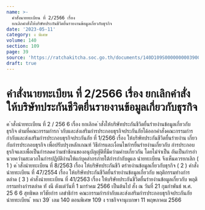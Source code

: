 ```yaml
---
name: >-
  คำสั่งนายทะเบียน ที่ 2/2566 เรื่อง
  ยกเลิกคำสั่งให้บริษัทประกันชีวิตยื่นรายงานข้อมูลเกี่ยวกับธุรกิจ
date: '2023-05-11'
category: ง พิเศษ
volume: 140
section: 109
page: 39
source: 'https://ratchakitcha.soc.go.th/documents/140D109S0000000003900.pdf'
draft: true
---
```


# คำสั่งนายทะเบียน ที่ 2/2566 เรื่อง ยกเลิกคำสั่งให้บริษัทประกันชีวิตยื่นรายงานข้อมูลเกี่ยวกับธุรกิจ

ค ําสั่งนํายทะเบียน ที่ 2 / 256 6 เรื่อง ยกเลิกค ําสั่งให้บริษัทประกันชีวิตยื่นรํายงํานข้อมูลเกี่ยวกับธุรกิจ ตํามที่คณะกรรมกํารก ํากับและส่งเสริมกํารประกอบธุรกิจประกันภัยได้ออกคําสั่งคณะกรรมกําร กํากับและส่งเสริมกํารประกอบธุรกิจประกันภัย ที่ 1/2566 เรื่อง ให้บริษัทประกันชีวิตยื่นรํายงําน เกี่ยวกับกํารประกอบธุรกิจ เพื่อปรับปรุงหลักเกณฑ์ วิธีกํารและเงื่อนไขกํารยื่นรํายงํานเกี่ยวกับ กํารประกอบธุรกิจและเพื่อเป็นกํารลดควํามซําซ้อนของอนุบัญญัติที่มีควํามคําบเกี่ยวกัน โดยไม่จําเป็น อันเป็นกํารอํานวยควํามสะดวกในกํารปฏิบัติงํานให้แก่บุคลํากรภํายใต้กํารกํากับดูแล นํายทะเบียน จึงเห็นควรยกเลิก ( 1 ) ค ําสั่งนํายทะเบียน ที่ 8/2563 เรื่อง ให้บริษัทประกันชีวิ ตรํายงํานข้อมูลเกี่ยวกับธุรกิจ ( 2 ) คําสั่งนํายทะเบียน ที่ 47/2554 เรื่อง ให้บริษัทประกันชีวิตยื่นรํายงํานข้อมูลเกี่ยวกับ พฤติกรรมทํางกํารตลําด ( 3 ) คําสั่งนํายทะเบียน ที่ 41/2563 เรื่อง ให้บริษัทประกันชีวิตยื่นรํายงํานข้อมูลเกี่ยวกับ พฤติกรรมทํางกํารตลําด ทั งนี ตังแต่วันที่ 1 มกรําคม 2566 เป็นต้นไป สั่ง ณ วันที่ 21 กุมภําพันธ์ พ.ศ. 25 6 6 สุทธิพล ทวีชัยกําร เลขําธิกําร คณะกรรมกํารกํากับและส่งเสริมกํารประกอบธุรกิจประกันภัย นํายทะเบียน ้ หนา 39 ่ เลม 140 ตอนพิเศษ 109 ง ราชกิจจานุเบกษา 11 พฤษภาคม 2566

